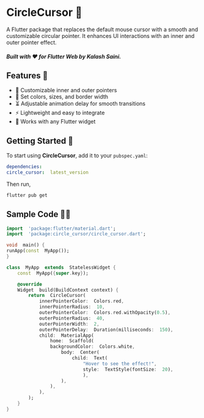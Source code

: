 # CircleCursor 🎯

A Flutter package that replaces the default mouse cursor with a smooth and customizable circular pointer. It enhances UI interactions with an inner and outer pointer effect.

##### Built with ❤️ for Flutter Web by Kalash Saini.

  

## Features 🚀
- 🌟 Customizable inner and outer pointers
- 🎨 Set colors, sizes, and border width
- ⏳ Adjustable animation delay for smooth transitions
- ⚡ Lightweight and easy to integrate
- 🔬 Works with any Flutter widget
  

## Getting Started 📌

  

To start using **CircleCursor**, add it to your `pubspec.yaml`:

  

```yaml
dependencies:
circle_cursor:  latest_version
```

Then run,
```bash
flutter pub get
```

  
  
## Sample Code 👨‍💻
```dart
import  'package:flutter/material.dart';
import  'package:circle_cursor/circle_cursor.dart';

void  main() {
runApp(const  MyApp());
}

class  MyApp  extends  StatelessWidget {
	const  MyApp({super.key});

	@override
	Widget  build(BuildContext context) {
		return  CircleCursor(
			innerPointerColor:  Colors.red,
			innerPointerRadius:  10,
			outerPointerColor:  Colors.red.withOpacity(0.5),
			outerPointerRadius:  40,
			outerPointerWidth:  2,
			outerPointerDelay:  Duration(milliseconds:  150),
			child:  MaterialApp(
				home:  Scaffold(
				backgroundColor:  Colors.white,
					body:  Center(
						child:  Text(
							"Hover to see the effect!",
							style:  TextStyle(fontSize:  20),
							),
					),
				),
			),
		);
	}
}
```